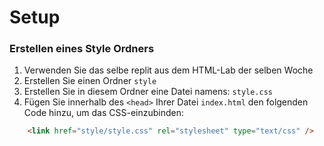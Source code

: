 # Setup

### Erstellen eines Style Ordners

1. Verwenden Sie das selbe replit aus dem HTML-Lab der selben Woche
1. Erstellen Sie einen Ordner ```style```
2. Erstellen Sie in diesem Ordner eine Datei namens: `style.css`
3. Fügen Sie innerhalb des ```<head>``` Ihrer Datei ```index.html``` den folgenden Code hinzu, um das CSS-einzubinden:
~~~html
    <link href="style/style.css" rel="stylesheet" type="text/css" />
~~~
